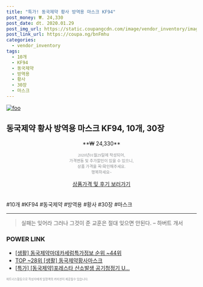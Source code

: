 ```yaml
--- 
title: "특가! 동국제약 황사 방역용 마스크 KF94" 
post_money: ₩. 24,330 
post_date: dt. 2020.01.29 
post_img_url: https://static.coupangcdn.com/image/vendor_inventory/images/2018/11/29/10/0/4d4eea1b-fbae-445b-8bad-73295e556d71.jpg 
post_link_url: https://coupa.ng/bnFmhu 
categories: 
  - vendor_inventory 
tags: 
  - 10개 
  - KF94 
  - 동국제약 
  - 방역용 
  - 황사 
  - 30장 
  - 마스크 
--- 
```

[![foo](https://static.coupangcdn.com/image/vendor_inventory/images/2018/11/29/10/0/4d4eea1b-fbae-445b-8bad-73295e556d71.jpg)](https://coupa.ng/bnFmhu) 

## 동국제약 황사 방역용 마스크 KF94, 10개, 30장 
<p style="text-align: center;">**₩ 24,330**</p> 
<p style="text-align: center;"><span style="color: #898c8f; font-family: Georgia,Times,serif; font-size: 0.75em;">2020년01월29일에 작성되어, <br>가격변동 및 추가할인이 있을 수 있으니,<br> 상품 가격을 꼭!확인해주세요.<br>행복하세요~</span> 
</p>	 
<div markdown="0" style="text-align: center;"><a href="https://coupa.ng/bnFmhu" class="btn btn--success">상품가격 및 후기 보러가기</a></div> 
<br><br> 
  #10개 #KF94 #동국제약 #방역용 #황사 #30장 #마스크 
<hr> 

> 실패는 잊어라 그러나 그것이 준 교훈은 절대 잊으면 안된다. – 하버트 개서 


### POWER LINK

* <a href="https://blog.naver.com/sakai111/221775098500" target="_blank"> [생활] 동국제약마데카세럼특가정보 순위 ~44위</a>
* <a href="https://blog.naver.com/an0733/221787704276" target="_blank"> TOP ~28위 [생활] 동국제약황사마스크</a>
* <a href="https://blog.naver.com/an0733/221790629819" target="_blank">[특가] [동국제약]포레스타 산소발생 공기청정기 U...</a>

<span style="color: #898c8f; font-family: Georgia,Times,serif; font-size: 0.55em;">파트너스활동으로 작성자에게 일정액의 커미션이 제공될수 있습니다.</span> 
